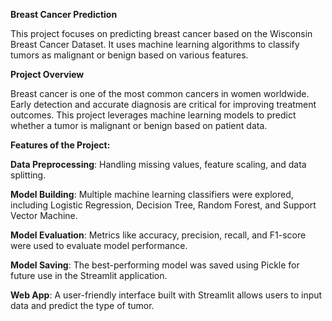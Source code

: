 **Breast Cancer Prediction**

This project focuses on predicting breast cancer based on the Wisconsin Breast Cancer Dataset. It uses machine learning algorithms to classify tumors as malignant or benign based on various features.

**Project Overview**

Breast cancer is one of the most common cancers in women worldwide. Early detection and accurate diagnosis are critical for improving treatment outcomes. This project leverages machine learning models to predict whether a tumor is malignant or benign based on patient data.

**Features of the Project:**

**Data Preprocessing**: Handling missing values, feature scaling, and data splitting.

**Model Building**: Multiple machine learning classifiers were explored, including Logistic Regression, Decision Tree, Random Forest, and Support Vector Machine.

**Model Evaluation**: Metrics like accuracy, precision, recall, and F1-score were used to evaluate model performance.

**Model Saving**: The best-performing model was saved using Pickle for future use in the Streamlit application.

**Web App**: A user-friendly interface built with Streamlit allows users to input data and predict the type of tumor.
